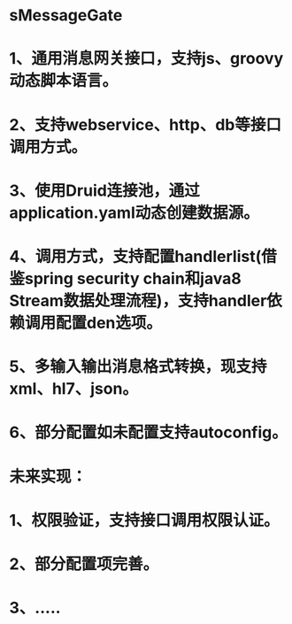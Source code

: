 # sMessageGate
# 1、通用消息网关接口，支持js、groovy动态脚本语言。 
# 2、支持webservice、http、db等接口调用方式。
# 3、使用Druid连接池，通过application.yaml动态创建数据源。
# 4、调用方式，支持配置handlerlist(借鉴spring security chain和java8 Stream数据处理流程)，支持handler依赖调用配置den选项。
# 5、多输入输出消息格式转换，现支持xml、hl7、json。
# 6、部分配置如未配置支持autoconfig。
# 
# 未来实现：
# 1、权限验证，支持接口调用权限认证。
# 2、部分配置项完善。
# 3、.....
